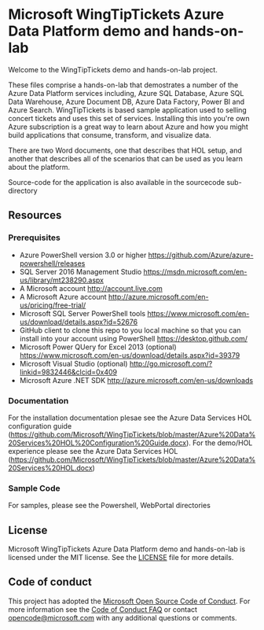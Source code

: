 # Microsoft WingTipTickets Azure Data Platform demo and hands-on-lab

Welcome to the WingTipTickets demo and hands-on-lab project.

These files comprise a hands-on-lab that demostrates a number of the Azure Data Platform services including, Azure SQL Database, Azure SQL Data Warehouse, Azure Document DB, Azure Data Factory, Power BI and Azure Search.  WingTipTickets is based sample application used to selling concert tickets and uses this set of services.  Installing this into you're own Azure subscription is a great way to learn about Azure and how you might build applications that consume, transform, and visualize data.

There are two Word documents, one that describes that HOL setup, and another that describes all of the scenarios that can be used as you learn about the platform.

Source-code for the application is also available in the sourcecode sub-directory

## Resources
### Prerequisites
* Azure PowerShell version 3.0 or higher https://github.com/Azure/azure-powershell/releases
* SQL Server 2016 Management Studio https://msdn.microsoft.com/en-us/library/mt238290.aspx
* A Microsoft account http://account.live.com
* A Microsoft Azure account http://azure.microsoft.com/en-us/pricing/free-trial/
* Microsoft SQL Server PowerShell tools https://www.microsoft.com/en-us/download/details.aspx?id=52676
* GitHub client to clone this repo to you local machine so that you can install into your account using PowerShell https://desktop.github.com/
* Microsoft Power QUery for Excel 2013 (optional) https://www.microsoft.com/en-us/download/details.aspx?id=39379
* Microsoft Visual Studio (optional) http://go.microsoft.com/?linkid=9832446&clcid=0x409
* Microsoft Azure .NET SDK http://azure.microsoft.com/en-us/downloads

### Documentation
For the installation documentation plesae see the Azure Data Services HOL configuration guide (https://github.com/Microsoft/WingTipTickets/blob/master/Azure%20Data%20Services%20HOL%20Configuration%20Guide.docx).  For the demo/HOL experience please see the Azure Data Services HOL (https://github.com/Microsoft/WingTipTickets/blob/master/Azure%20Data%20Services%20HOL.docx)

### Sample Code
For samples, please see the Powershell, WebPortal directories

## License
Microsoft WingTipTickets Azure Data Platform demo and hands-on-lab is licensed under the MIT license. See the [LICENSE](https://github.com/Microsoft/WingTipTickets/blob/master/license) file for more details.

## Code of conduct
This project has adopted the [Microsoft Open Source Code of Conduct](https://opensource.microsoft.com/codeofconduct/). For more information see the [Code of Conduct FAQ](https://opensource.microsoft.com/codeofconduct/faq/) or contact [opencode@microsoft.com](mailto:opencode@microsoft.com) with any additional questions or comments.

